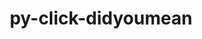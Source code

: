 ---
title: "py-click-didyoumean"
layout: cache
categories: [package, develop]
meta: {"compilers": ["none"], "num_specs": 11, "num_specs_by_stack": {"radiuss": 11, "root": 11}, "oss": ["ubuntu18.04"], "platforms": ["linux"], "stacks": ["radiuss", "root"], "targets": ["x86_64_v3"], "versions": ["0.0.3"]}
spec_details: [{"compiler": "none", "hash": "2jt7jntre7yl6wle4n2gpbcp55hjqmv6", "os": "ubuntu18.04", "platform": "linux", "size": "-", "stacks": ["radiuss", "root"], "target": "x86_64_v3", "variants": ["build_system=python_pip"], "versions": ["0.0.3"]}, {"compiler": "none", "hash": "36zyffbjlakbtwaygxsnswcbbeuuyq75", "os": "ubuntu18.04", "platform": "linux", "size": "-", "stacks": ["radiuss", "root"], "target": "x86_64_v3", "variants": ["build_system=python_pip"], "versions": ["0.0.3"]}, {"compiler": "none", "hash": "3eoi7w3iycpscnyjs42jgoy436dznrhl", "os": "ubuntu18.04", "platform": "linux", "size": "-", "stacks": ["radiuss", "root"], "target": "x86_64_v3", "variants": ["build_system=python_pip"], "versions": ["0.0.3"]}, {"compiler": "none", "hash": "4z75pag7mnfu6tkb6opxv5vk7hun35d6", "os": "ubuntu18.04", "platform": "linux", "size": "-", "stacks": ["radiuss", "root"], "target": "x86_64_v3", "variants": ["build_system=python_pip"], "versions": ["0.0.3"]}, {"compiler": "none", "hash": "apvpbtz3b4qrmfhrpyem7iropghj6gtq", "os": "ubuntu18.04", "platform": "linux", "size": "-", "stacks": ["radiuss", "root"], "target": "x86_64_v3", "variants": ["build_system=python_pip"], "versions": ["0.0.3"]}, {"compiler": "none", "hash": "h6jrdibjzuikuudvwjrkfgyovik6lbtn", "os": "ubuntu18.04", "platform": "linux", "size": "-", "stacks": ["radiuss", "root"], "target": "x86_64_v3", "variants": ["build_system=python_pip"], "versions": ["0.0.3"]}, {"compiler": "none", "hash": "qevkmneixvuft76sna6duzeljunarm7g", "os": "ubuntu18.04", "platform": "linux", "size": "-", "stacks": ["radiuss", "root"], "target": "x86_64_v3", "variants": ["build_system=python_pip"], "versions": ["0.0.3"]}, {"compiler": "none", "hash": "tylaxu7nw33kjarn6uunplsbierhd2qr", "os": "ubuntu18.04", "platform": "linux", "size": "-", "stacks": ["radiuss", "root"], "target": "x86_64_v3", "variants": ["build_system=python_pip"], "versions": ["0.0.3"]}, {"compiler": "none", "hash": "u34iwwedreokcb47bfkhrpowjkarqhgt", "os": "ubuntu18.04", "platform": "linux", "size": "-", "stacks": ["radiuss", "root"], "target": "x86_64_v3", "variants": ["build_system=python_pip"], "versions": ["0.0.3"]}, {"compiler": "none", "hash": "un6t4dyxgrmp2i5fnmbjxhnh2ze7vr6s", "os": "ubuntu18.04", "platform": "linux", "size": "-", "stacks": ["radiuss", "root"], "target": "x86_64_v3", "variants": ["build_system=python_pip"], "versions": ["0.0.3"]}, {"compiler": "none", "hash": "wfwo2felndqmvumbwbiv3mrtjs3j3pek", "os": "ubuntu18.04", "platform": "linux", "size": "-", "stacks": ["radiuss", "root"], "target": "x86_64_v3", "variants": ["build_system=python_pip"], "versions": ["0.0.3"]}]
---